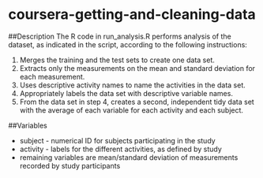 coursera-getting-and-cleaning-data
==================================

##Description
The R code in run_analysis.R performs analysis of the dataset, as indicated in the script, according to the following instructions:

1. Merges the training and the test sets to create one data set.
2. Extracts only the measurements on the mean and standard deviation for each measurement.
3. Uses descriptive activity names to name the activities in the data set.
4. Appropriately labels the data set with descriptive variable names.
5. From the data set in step 4, creates a second, independent tidy data set with the average of each variable for each activity and each subject.

##Variables
* subject - numerical ID for subjects participating in the study
* activity - labels for the different activities, as defined by study
* remaining variables are mean/standard deviation of measurements recorded by study participants



